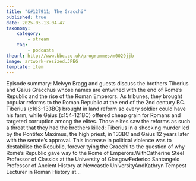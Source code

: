 ```yaml
---
title: "&#127911; The Gracchi"
published: true
date: 2025-05-13-04-47
taxonomy:
    category:
        - stream
    tag:
        - podcasts
theurl: http://www.bbc.co.uk/programmes/m0029jjb
image: artwork-resized.JPEG
template: item
---
```


Episode summary: Melvyn Bragg and guests discuss the brothers Tiberius and Gaius Gracchus whose names are entwined with the end of Rome&rsquo;s Republic and the rise of the Roman Emperors. As tribunes, they brought popular reforms to the Roman Republic at the end of the 2nd century BC. Tiberius (c163-133BC) brought in land reform so every soldier could have his farm, while Gaius (c154-121BC) offered cheap grain for Romans and targeted corruption among the elites. Those elites saw the reforms as such a threat that they had the brothers killed: Tiberius in a shocking murder led by the Pontifex Maximus, the high priest, in 133BC and Gaius 12 years later with the senate&rsquo;s approval. This increase in political violence was to destabilise the Republic, forever tying the Gracchi to the question of why Rome&rsquo;s Republic gave way to the Rome of Emperors.WithCatherine Steel Professor of Classics at the University of GlasgowFederico Santangelo Professor of Ancient History at Newcastle UniversityAndKathryn Tempest Lecturer in Roman History at&hellip;
